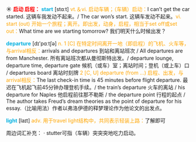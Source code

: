 ☀ <font color="red">**启动 启程：**</font>
<font color="sky blue">**start**</font> [stɑːt] 
<font color="orange">vt.＆vi. 启动车辆；（车辆）启动：</font>I can’t get the car started. 这辆车我发动不起来。/ The car won’s start. 这辆车发动不起来。<font color="orange">vi. start (out) 开始一个旅程；离开。即出发，动身，启程，相当于set off或set out：</font>What time are we starting tomorrow? 我们明天什么时候出发？

<font color="sky blue">**departure**</font> [dɪ'pɑːtʃə] 
<font color="orange">n. 1 [C] 在特定时间离开一地（即启程）的飞机、火车等，与arrival相反：</font>arrivals and departures 到站和离站班次 / All departures are from Manchester. 所有离站班次都从曼彻斯特出发。/ departure lounge, departure time, departure gate 候机（或车）室；离站时间；登机（或上车）口 / departures board 离站时刻牌 <font color="orange">2 [C, U] departure (from ...) 启程、出发，与arrival相反：</font>The last check-in time is 45 minutes before flight departure. 最迟在飞机起飞前45分钟办理登机手续。/ the train’s departure 火车的离站 / his departure for Naples 他启程前往那不勒斯 / the departure point 行程的起点 / The author takes Freud’s dream theories as the point of departure for his essay.（比喻用法）作者以弗洛伊德的释梦理论作为他论文的出发点。

<font color="sky blue">**light**</font> [laɪt] 
<font color="orange">adv. 用于travel light结构中，共同表示轻装上路：</font>了解即可

周边词汇补充：
· stutter可指（车辆）突突突地吃力启动。